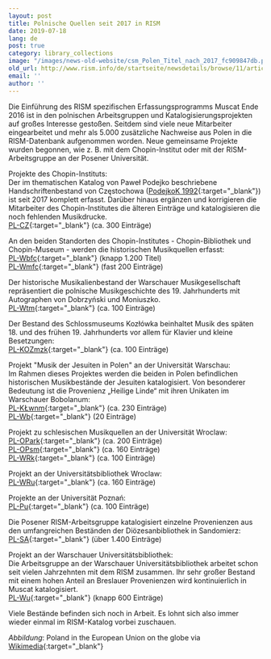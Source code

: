 ```yaml
---
layout: post
title: Polnische Quellen seit 2017 in RISM
date: 2019-07-18
lang: de
post: true
category: library_collections
image: "/images/news-old-website/csm_Polen_Titel_nach_2017_fc909847db.png"
old_url: http://www.rism.info/de/startseite/newsdetails/browse/11/article/64/polish-sources-in-rism-since-2017.html
email: ''
author: ''
---
```


Die Einführung des RISM spezifischen Erfassungsprogramms Muscat Ende 2016 ist in den polnischen Arbeitsgruppen und Katalogisierungsprojekten auf großes Interesse gestoßen. Seitdem sind viele neue Mitarbeiter eingearbeitet und mehr als 5.000 zusätzliche Nachweise aus Polen in die RISM-Datenbank aufgenommen worden. Neue gemeinsame Projekte wurden begonnen, wie z. B. mit dem Chopin-Institut oder mit der RISM-Arbeitsgruppe an der Posener Universität.

Projekte des Chopin-Instituts:\
Der im thematischen Katalog von Paweł Podejko beschriebene Handschriftenbestand von Częstochowa ([PodejkoK 1992](https://opac.rism.info/search?id=lit1869){:target="_blank"}) ist seit 2017 komplett erfasst. Darüber hinaus ergänzen und korrigieren die Mitarbeiter des Chopin-Institutes die älteren Einträge und katalogisieren die noch fehlenden Musikdrucke.\
[PL-CZ](https://opac.rism.info/search?View=rism&siglum=PL-CZ){:target="_blank"} (ca. 300 Einträge)

An den beiden Standorten des Chopin-Institutes - Chopin-Bibliothek und Chopin-Museum - werden die historischen Musikquellen erfasst:\
[PL-Wbfc](https://opac.rism.info/search?View=rism&siglum=PL-Wbfc){:target="_blank"} (knapp 1.200 Titel)\
[PL-Wmfc](https://opac.rism.info/search?View=rism&siglum=PL-Wmfc){:target="_blank"} (fast 200 Einträge)

Der historische Musikalienbestand der Warschauer Musikgesellschaft repräsentiert die polnische Musikgeschichte des 19. Jahrhunderts mit Autographen von Dobrzyński und Moniuszko.\
[PL-Wtm](https://opac.rism.info/search?View=rism&siglum=PL-Wtm){:target="_blank"} (ca. 100 Einträge)

Der Bestand des Schlossmuseums Kozłówka beinhaltet Musik des späten 18. und des frühen 19. Jahrhunderts vor allem für Klavier und kleine Besetzungen:\
[PL-KOZmzk](https://opac.rism.info/search?View=rism&siglum=PL-KOZmzk){:target="_blank"} (ca. 100 Einträge)

Projekt "Musik der Jesuiten in Polen" an der Universität Warschau:\
Im Rahmen dieses Projektes werden die beiden in Polen befindlichen historischen Musikbestände der Jesuiten katalogisiert. Von besonderer Bedeutung ist die Provenienz „Heilige Linde“ mit ihren Unikaten im Warschauer Bobolanum:\
[PL-KŁwnm](https://opac.rism.info/search?View=rism&siglum=PL-K%C5%81wnm){:target="_blank"} (ca. 230 Einträge)\
[PL-Wb](https://opac.rism.info/search?View=rism&siglum=PL-Wb){:target="_blank"} (20 Einträge)

Projekt zu schlesischen Musikquellen an der Universität Wroclaw:\
[PL-OPark](https://opac.rism.info/search?View=rism&siglum=PL-OPark){:target="_blank"} (ca. 200 Einträge)\
[PL-OPsm](https://opac.rism.info/search?View=rism&siglum=PL-OPsm){:target="_blank"} (ca. 160 Einträge)\
[PL-WRk](https://opac.rism.info/search?View=rism&siglum=PL-WRk){:target="_blank"} (ca. 100 Einträge)

Projekt an der Universitätsbibliothek Wroclaw:\
[PL-WRu](https://opac.rism.info/search?View=rism&siglum=PL-WRu){:target="_blank"} (ca. 160 Einträge)

Projekte an der Universität Poznań:\
[PL-Pu](https://opac.rism.info/search?View=rism&siglum=PL-Pu){:target="_blank"} (ca. 100 Einträge)

Die Posener RISM-Arbeitsgruppe katalogisiert einzelne Provenienzen aus den umfangreichen Beständen der Diözesanbibliothek in Sandomierz:\
[PL-SA](https://opac.rism.info/search?View=rism&siglum=PL-SA){:target="_blank"} (über 1.400 Einträge)

Projekt an der Warschauer Universitätsbibliothek:\
Die Arbeitsgruppe an der Warschauer Universitätsbibliothek arbeitet schon seit vielen Jahrzehnten mit dem RISM zusammen. Ihr sehr großer Bestand mit einem hohen Anteil an Breslauer Provenienzen wird kontinuierlich in Muscat katalogisiert.\
[PL-Wu](https://opac.rism.info/search?View=rism&siglum=PL-Wu){:target="_blank"} (knapp 600 Einträge)

Viele Bestände befinden sich noch in Arbeit. Es lohnt sich also immer wieder einmal im RISM-Katalog vorbei zuschauen.


_Abbildung_: Poland in the European Union on the globe via [Wikimedia](https://upload.wikimedia.org/wikipedia/commons/thumb/e/e1/Poland_in_the_European_Union_on_the_globe_%28Europe_centered%29.svg/1200px-Poland_in_the_European_Union_on_the_globe_%28Europe_centered%29.svg.png){:target="_blank"}

